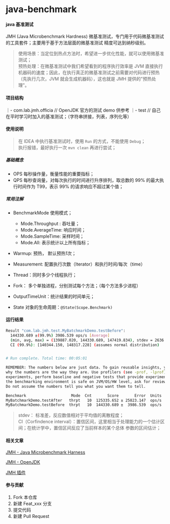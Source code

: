 # java-benchmark

#### java 基准测试

JMH (Java Microbenchmark Hardness) 微基准测试，专门用于代码微基准测试的工具套件；主要用于基于方法层面的微基准测试
精度可达到纳秒级别。

> 使用场景：当定位到热点方法时，希望进一步优化性能，就可以使用微基准测试；<br>
> 预热处理：在微基准测试中我们希望看到的程序执行效率是 JVM 直接执行机器码的速度；因此，在执行真正的微基准测试之前需要对代码进行预热
> （先执行几次，JVM 就会生成机器码），这也就是 JMH 提供的"预热处理"。

#### 项目结构
｜- com.lab.jmh.officia  // OpenJDK 官方的测试 demo 供参考
｜- test     // 自己在平时学习时加入的基准测试；（字符串拼接，列表，序列化等）

#### 使用说明
> 在 IDEA 中执行基准测试时，使用 `Run` 的方式，不能使用 `Debug`；<br>
> 执行报错，最好执行一次 `mvn clean` 再进行尝试；

##### 基础概念
* OPS 每秒操作量，衡量性能的重要指标；
* QPS 每秒查询量，对每次执行的时间进行升序排列，取总数的 99% 的最大执行时间作为 T99，表示 99% 的请求响应不超过某个值；

##### 常用注解
* BenchmarkMode 使用模式；
    * Mode.Throughput : 吞吐量；
    * Mode.AverageTime: 响应时间；
    * Mode.SampleTime: 采样时间；
    * Mode.All: 表示统计以上所有指标；
* Warmup: 预热， 默认预热1次；
* Measurement: 配置执行次数（Iterator）和执行时间/每次（time）
* Thread：同时多少个线程执行；
* Fork： 多个单独进程，分别测试每个方法；（每个方法多少进程）
* OutputTimeUnit：统计结果的时间单元；

* State 对象的生命周期：`@State(Scope.Benchmark)` 

#### 运行结果
```bash 
Result "com.lab.jmh.test.MyBatchmarkDemo.testBefore":
  144330.689 ±(99.9%) 3986.539 ops/s [Average]
  (min, avg, max) = (139887.020, 144330.689, 147419.834), stdev = 2636.848
  CI (99.9%): [140344.150, 148317.228] (assumes normal distribution)


# Run complete. Total time: 00:05:01

REMEMBER: The numbers below are just data. To gain reusable insights, you need to follow up on
why the numbers are the way they are. Use profilers (see -prof, -lprof), design factorial
experiments, perform baseline and negative tests that provide experimental control, make sure
the benchmarking environment is safe on JVM/OS/HW level, ask for reviews from the domain experts.
Do not assume the numbers tell you what you want them to tell.

Benchmark                    Mode  Cnt       Score       Error  Units
MyBatchmarkDemo.testAfter   thrpt   10  125335.652 ± 25823.147  ops/s
MyBatchmarkDemo.testBefore  thrpt   10  144330.689 ±  3986.539  ops/s
```
> stdev： 标准差，反应数值相对于平均值的离散程度；<br>
> CI（Corfindence interval）：置信区间，这里相当于处理能力的一个估计区间；在统计学中，置信区间反应了当前样本的某个总体
> 参数的区间估计；<br>

#### 相关文章
[JMH - Java Microbenchmark Harness](http://tutorials.jenkov.com/java-performance/jmh.html)

[JMH - OpenJDK](http://openjdk.java.net/projects/code-tools/jmh/)

[JMH 插件](https://github.com/artyushov/idea-jmh-plugin)

#### 参与贡献

1.  Fork 本仓库
2.  新建 Feat_xxx 分支
3.  提交代码
4.  新建 Pull Request

